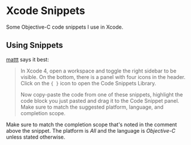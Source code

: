 # Xcode Snippets

Some Objective-C code snippets I use in Xcode.

## Using Snippets

[mattt](https://github.com/mattt/Xcode-Snippets) says it best:

> In Xcode 4, open a workspace and toggle the right sidebar to be visible. On
> the bottom, there is a panel with four icons in the header. Click on the
> `{ }` icon to open the Code Snippets Library.
>
> Now copy-paste the code from one of these snippets, highlight the code block
> you just pasted and drag it to the Code Snippet panel. Make sure to match
> the suggested platform, language, and completion scope.

Make sure to match the completion scope that's noted in the comment above the
snippet. The platform is *All* and the language is *Objective-C* unless stated
otherwise.
